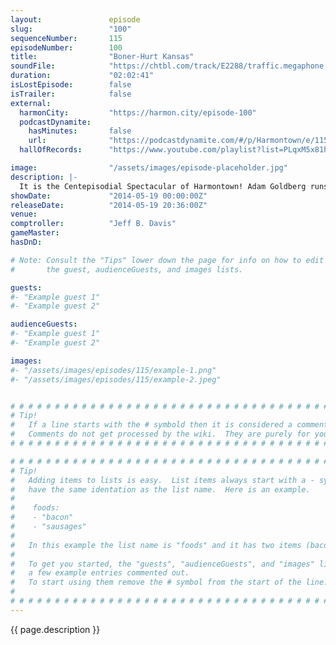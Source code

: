 ```yaml
---
layout:               episode
slug:                 "100"
sequenceNumber:       115
episodeNumber:        100
title:                "Boner-Hurt Kansas"
soundFile:            "https://chtbl.com/track/E2288/traffic.megaphone.fm/STA3107672992.mp3?updated=1556230790"
duration:             "02:02:41"
isLostEpisode:        false
isTrailer:            false
external:
  harmonCity:         "https://harmon.city/episode-100"
  podcastDynamite:
    hasMinutes:       false
    url:              "https://podcastdynamite.com/#/p/Harmontown/e/115/100"
  hallOfRecords:      "https://www.youtube.com/playlist?list=PLqxM5x81hNOYBPC1hoju2vCHkkDbq2aQ3"

image:                "/assets/images/episode-placeholder.jpg"
description: |-
  It is the Centepisodial Spectacular of Harmontown! Adam Goldberg runs a quiz against a super fan and your Mayor to see who knows more about Harmontown.
showDate:             "2014-05-19 00:00:00Z"
releaseDate:          "2014-05-19 20:36:00Z"
venue:                
comptroller:          "Jeff B. Davis"
gameMaster:           
hasDnD:               

# Note: Consult the "Tips" lower down the page for info on how to edit
#       the guest, audienceGuests, and images lists.

guests:
#- "Example guest 1"
#- "Example guest 2"

audienceGuests:
#- "Example guest 1"
#- "Example guest 2"

images:
#- "/assets/images/episodes/115/example-1.png"
#- "/assets/images/episodes/115/example-2.jpeg"


# # # # # # # # # # # # # # # # # # # # # # # # # # # # # # # # # # # # # # # # # # # # #
# Tip!
#   If a line starts with the # symbold then it is considered a comment.
#   Comments do not get processed by the wiki.  They are purely for your information.
# # # # # # # # # # # # # # # # # # # # # # # # # # # # # # # # # # # # # # # # # # # # #

# # # # # # # # # # # # # # # # # # # # # # # # # # # # # # # # # # # # # # # # # # # # #
# Tip!
#   Adding items to lists is easy.  List items always start with a - symbol and have
#   have the same identation as the list name.  Here is an example.
#
#    foods:
#    - "bacon"
#    - "sausages"
#
#   In this example the list name is "foods" and it has two items (bacon, and sausages).
#
#   To get you started, the "guests", "audienceGuests", and "images" lists below have
#   a few example entries commented out.
#   To start using them remove the # symbol from the start of the line.
#
# # # # # # # # # # # # # # # # # # # # # # # # # # # # # # # # # # # # # # # # # # # # #
---
```


<!-- The episode description will be rendered here -->
{{ page.description }}

<!-- Add your content BELOW here -->
<!-- vvvvvvvvvvvvvvvvvvvvvvvvvvv -->




<!-- ^^^^^^^^^^^^^^^^^^^^^^^^^^^ -->
<!-- Add your content ABOVE here -->

<!-- The episode gallery will be rendered here -->